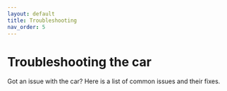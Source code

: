```yaml
---
layout: default
title: Troubleshooting
nav_order: 5
---
```


# Troubleshooting the car

Got an issue with the car? Here is a list of common issues and their fixes.
